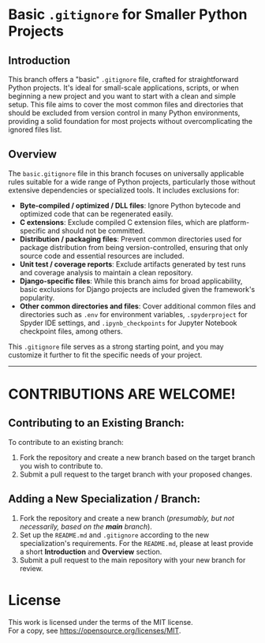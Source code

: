 # Basic `.gitignore` for Smaller Python Projects

## Introduction

This branch offers a "basic" `.gitignore` file, crafted for straightforward Python projects. It's ideal for small-scale applications, scripts, or when beginning a new project and you want to start with a clean and simple setup. This file aims to cover the most common files and directories that should be excluded from version control in many Python environments, providing a solid foundation for most projects without overcomplicating the ignored files list.

## Overview

The `basic.gitignore` file in this branch focuses on universally applicable rules suitable for a wide range of Python projects, particularly those without extensive dependencies or specialized tools. It includes exclusions for:

- **Byte-compiled / optimized / DLL files**: Ignore Python bytecode and optimized code that can be regenerated easily.
- **C extensions**: Exclude compiled C extension files, which are platform-specific and should not be committed.
- **Distribution / packaging files**: Prevent common directories used for package distribution from being version-controlled, ensuring that only source code and essential resources are included.
- **Unit test / coverage reports**: Exclude artifacts generated by test runs and coverage analysis to maintain a clean repository.
- **Django-specific files**: While this branch aims for broad applicability, basic exclusions for Django projects are included given the framework's popularity.
- **Other common directories and files**: Cover additional common files and directories such as `.env` for environment variables, `.spyderproject` for Spyder IDE settings, and `.ipynb_checkpoints` for Jupyter Notebook checkpoint files, among others.

This `.gitignore` file serves as a strong starting point, and you may customize it further to fit the specific needs of your project.

---

# CONTRIBUTIONS ARE WELCOME!

## Contributing to an Existing Branch:

To contribute to an existing branch:

1. Fork the repository and create a new branch based on the target branch you wish to contribute to.
2. Submit a pull request to the target branch with your proposed changes.

## Adding a New Specialization / Branch:

1. Fork the repository and create a new branch (_presumably, but not necessarily, based on the **main** branch_).
2. Set up the `README.md` and `.gitignore` according to the new specialization's requirements. For the `README.md`, please at least provide a short **Introduction** and **Overview** section.
3. Submit a pull request to the main repository with your new branch for review.

# License

This work is licensed under the terms of the MIT license.  
For a copy, see <https://opensource.org/licenses/MIT>.
